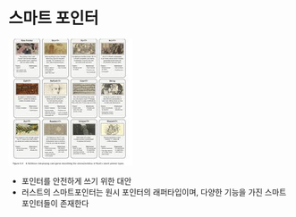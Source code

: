 # 스마트 포인터
![images1](images/smartpointer1.jfif)
- 포인터를 안전하게 쓰기 위한 대안
- 러스트의 스마트포인터는 원시 포인터의 래퍼타입이며, 다양한 기능을 가진 스마트 포인터들이 존재한다
